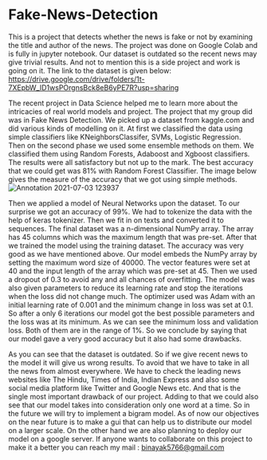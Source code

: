 # Fake-News-Detection
This is a project that detects whether the news is fake or not by examining the title and author of the news. The project was done on Google Colab and is fully in jupyter notebook. Our dataset is outdated so the recent news may give trivial results. And not to mention this is a side project and work is going on it. The link to the dataset is given below: https://drive.google.com/drive/folders/1t-7XEpbW_ID1wsPOrgnsBck8eB6yPE7R?usp=sharing


The recent project in Data Science helped me to learn more about the intricacies of real world models and project. The project that my group did was in Fake News Detection. We picked up a dataset from kaggle.com and did various kinds of modelling on it. At first we classified the data using simple classifiers like KNeighborsClassifer, SVMs,  Logistic Regression. Then on the second phase we used some ensemble methods on them. We classified them using Random Forests, Adaboost and Xgboost classifiers. The results were all satisfactory but not up to the mark. The best accuracy that we could get was 81% with Random Forest Classifier. The image below gives the measure of the accuracy that we got using simple methods. 
![Annotation 2021-07-03 123937](https://user-images.githubusercontent.com/61945939/124346343-ddd61080-dbfb-11eb-954a-a3954cb840ab.png)


Then we applied a model of Neural Networks upon the dataset. To our surprise we got an accuracy of 99%. We had to tokenize the data with the help of keras tokenizer. Then we fit in on texts and converted it to sequences. The final dataset was a n-dimensional NumPy array. The array has 45 columns which was the maximum length that was pre-set. After that we trained the model using the training dataset. The accuracy was very good as we have mentioned above. Our model embeds the NumPy array by setting the maximum word size of 40000. The vector features were set at 40 and the input length of the array which was pre-set at 45. Then we used a dropout of 0.3 to avoid any and all chances of overfitting. The model was also given parameters to reduce its learning rate and stop the iterations when the loss did not change much. The optimizer used was Adam with an initial learning rate of 0.001 and the minimum change in loss was set at 0.1. So after a only 6 iterations our model got the best possible parameters and the loss was at its minimum. As we can see the minimum loss and validation loss. Both of them are in the range of 1%. So we conclude by saying that our model gave a very good accuracy but it also had some drawbacks.


As you can see that the dataset is outdated. So if we give recent news to the model it will give us wrong results. To avoid that we have to take in all the news from almost everywhere. We have to check the leading news websites like  The Hindu, Times of India, Indian Express and also some social media platform like Twitter and Google News etc. And that is the single most important drawback of our project. Adding to that we could also see that our model takes into consideration only one word at a time. So in the future we will try to implement a bigram model. As of now our objectives on the near future is to make a gui that can help us to distribute our model on a larger scale. On the other hand we are also planning to deploy our model on a google server.
If anyone wants to collaborate on this project to make it a better you can reach my mail : binayak5766@gmail.com
